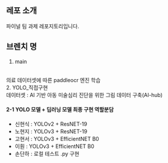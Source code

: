 ## 레포 소개
파이널 팀 과제 레포지토리입니다.

## 브렌치 명
1. main
</br>
의료 데이터셋에 따른 paddleocr 엔진 학습
</br>
2. YOLO_직접구현
</br>
데이터셋 : AI 기반 아동 미술심리 진단을 위한 그림 데이터 구축(AI-hub)

#### 2-1 YOLO 모델 + 딥러닝 모델 최종 구현 역할분담
  - 신현식 : YOLOv2 + ResNET-19
  - 노현지 : YOLOv3 + ResNET-19
  - 고현서 : YOLOv3 + EfficientNET B0
  - 이훤 : YOLOv3 + EfficientNET B0
  - 손단하 : 로컬 테스트 .py 구현
